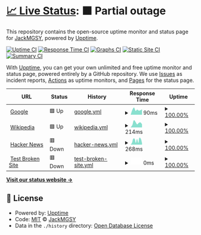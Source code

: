 # [📈 Live Status](https://JackMcLeanGSY.github.io/status-page): <!--live status--> **🟧 Partial outage**

This repository contains the open-source uptime monitor and status page for [JackMGSY](https://jackclean2015.wixsite.com/totalaviationyt), powered by [Upptime](https://github.com/upptime/upptime).

[![Uptime CI](https://github.com/JackMcLeanGSY/status-page/workflows/Uptime%20CI/badge.svg)](https://github.com/JackMcLeanGSY/status-page/actions?query=workflow%3A%22Uptime+CI%22)
[![Response Time CI](https://github.com/JackMcLeanGSY/status-page/workflows/Response%20Time%20CI/badge.svg)](https://github.com/JackMcLeanGSY/status-page/actions?query=workflow%3A%22Response+Time+CI%22)
[![Graphs CI](https://github.com/JackMcLeanGSY/status-page/workflows/Graphs%20CI/badge.svg)](https://github.com/JackMcLeanGSY/status-page/actions?query=workflow%3A%22Graphs+CI%22)
[![Static Site CI](https://github.com/JackMcLeanGSY/status-page/workflows/Static%20Site%20CI/badge.svg)](https://github.com/JackMcLeanGSY/status-page/actions?query=workflow%3A%22Static+Site+CI%22)
[![Summary CI](https://github.com/JackMcLeanGSY/status-page/workflows/Summary%20CI/badge.svg)](https://github.com/JackMcLeanGSY/status-page/actions?query=workflow%3A%22Summary+CI%22)

With [Upptime](https://upptime.js.org), you can get your own unlimited and free uptime monitor and status page, powered entirely by a GitHub repository. We use [Issues](https://github.com/JackMcLeanGSY/status-page/issues) as incident reports, [Actions](https://github.com/JackMcLeanGSY/status-page/actions) as uptime monitors, and [Pages](https://JackMcLeanGSY.github.io/status-page) for the status page.

<!--start: status pages-->
<!-- This summary is generated by Upptime (https://github.com/upptime/upptime) -->
<!-- Do not edit this manually, your changes will be overwritten -->
<!-- prettier-ignore -->
| URL | Status | History | Response Time | Uptime |
| --- | ------ | ------- | ------------- | ------ |
| <img alt="" src="https://icons.duckduckgo.com/ip3/www.google.com.ico" height="13"> [Google](https://www.google.com) | 🟩 Up | [google.yml](https://github.com/JackMcLeanGSY/status-page/commits/HEAD/history/google.yml) | <details><summary><img alt="Response time graph" src="./graphs/google/response-time-week.png" height="20"> 90ms</summary><br><a href="https://JackMcLeanGSY.github.io/status-page/history/google"><img alt="Response time 88" src="https://img.shields.io/endpoint?url=https%3A%2F%2Fraw.githubusercontent.com%2FJackMcLeanGSY%2Fstatus-page%2FHEAD%2Fapi%2Fgoogle%2Fresponse-time.json"></a><br><a href="https://JackMcLeanGSY.github.io/status-page/history/google"><img alt="24-hour response time 74" src="https://img.shields.io/endpoint?url=https%3A%2F%2Fraw.githubusercontent.com%2FJackMcLeanGSY%2Fstatus-page%2FHEAD%2Fapi%2Fgoogle%2Fresponse-time-day.json"></a><br><a href="https://JackMcLeanGSY.github.io/status-page/history/google"><img alt="7-day response time 90" src="https://img.shields.io/endpoint?url=https%3A%2F%2Fraw.githubusercontent.com%2FJackMcLeanGSY%2Fstatus-page%2FHEAD%2Fapi%2Fgoogle%2Fresponse-time-week.json"></a><br><a href="https://JackMcLeanGSY.github.io/status-page/history/google"><img alt="30-day response time 83" src="https://img.shields.io/endpoint?url=https%3A%2F%2Fraw.githubusercontent.com%2FJackMcLeanGSY%2Fstatus-page%2FHEAD%2Fapi%2Fgoogle%2Fresponse-time-month.json"></a><br><a href="https://JackMcLeanGSY.github.io/status-page/history/google"><img alt="1-year response time 88" src="https://img.shields.io/endpoint?url=https%3A%2F%2Fraw.githubusercontent.com%2FJackMcLeanGSY%2Fstatus-page%2FHEAD%2Fapi%2Fgoogle%2Fresponse-time-year.json"></a></details> | <details><summary><a href="https://JackMcLeanGSY.github.io/status-page/history/google">100.00%</a></summary><a href="https://JackMcLeanGSY.github.io/status-page/history/google"><img alt="All-time uptime 100.00%" src="https://img.shields.io/endpoint?url=https%3A%2F%2Fraw.githubusercontent.com%2FJackMcLeanGSY%2Fstatus-page%2FHEAD%2Fapi%2Fgoogle%2Fuptime.json"></a><br><a href="https://JackMcLeanGSY.github.io/status-page/history/google"><img alt="24-hour uptime 100.00%" src="https://img.shields.io/endpoint?url=https%3A%2F%2Fraw.githubusercontent.com%2FJackMcLeanGSY%2Fstatus-page%2FHEAD%2Fapi%2Fgoogle%2Fuptime-day.json"></a><br><a href="https://JackMcLeanGSY.github.io/status-page/history/google"><img alt="7-day uptime 100.00%" src="https://img.shields.io/endpoint?url=https%3A%2F%2Fraw.githubusercontent.com%2FJackMcLeanGSY%2Fstatus-page%2FHEAD%2Fapi%2Fgoogle%2Fuptime-week.json"></a><br><a href="https://JackMcLeanGSY.github.io/status-page/history/google"><img alt="30-day uptime 100.00%" src="https://img.shields.io/endpoint?url=https%3A%2F%2Fraw.githubusercontent.com%2FJackMcLeanGSY%2Fstatus-page%2FHEAD%2Fapi%2Fgoogle%2Fuptime-month.json"></a><br><a href="https://JackMcLeanGSY.github.io/status-page/history/google"><img alt="1-year uptime 100.00%" src="https://img.shields.io/endpoint?url=https%3A%2F%2Fraw.githubusercontent.com%2FJackMcLeanGSY%2Fstatus-page%2FHEAD%2Fapi%2Fgoogle%2Fuptime-year.json"></a></details>
| <img alt="" src="https://icons.duckduckgo.com/ip3/en.wikipedia.org.ico" height="13"> [Wikipedia](https://en.wikipedia.org) | 🟩 Up | [wikipedia.yml](https://github.com/JackMcLeanGSY/status-page/commits/HEAD/history/wikipedia.yml) | <details><summary><img alt="Response time graph" src="./graphs/wikipedia/response-time-week.png" height="20"> 214ms</summary><br><a href="https://JackMcLeanGSY.github.io/status-page/history/wikipedia"><img alt="Response time 202" src="https://img.shields.io/endpoint?url=https%3A%2F%2Fraw.githubusercontent.com%2FJackMcLeanGSY%2Fstatus-page%2FHEAD%2Fapi%2Fwikipedia%2Fresponse-time.json"></a><br><a href="https://JackMcLeanGSY.github.io/status-page/history/wikipedia"><img alt="24-hour response time 380" src="https://img.shields.io/endpoint?url=https%3A%2F%2Fraw.githubusercontent.com%2FJackMcLeanGSY%2Fstatus-page%2FHEAD%2Fapi%2Fwikipedia%2Fresponse-time-day.json"></a><br><a href="https://JackMcLeanGSY.github.io/status-page/history/wikipedia"><img alt="7-day response time 214" src="https://img.shields.io/endpoint?url=https%3A%2F%2Fraw.githubusercontent.com%2FJackMcLeanGSY%2Fstatus-page%2FHEAD%2Fapi%2Fwikipedia%2Fresponse-time-week.json"></a><br><a href="https://JackMcLeanGSY.github.io/status-page/history/wikipedia"><img alt="30-day response time 186" src="https://img.shields.io/endpoint?url=https%3A%2F%2Fraw.githubusercontent.com%2FJackMcLeanGSY%2Fstatus-page%2FHEAD%2Fapi%2Fwikipedia%2Fresponse-time-month.json"></a><br><a href="https://JackMcLeanGSY.github.io/status-page/history/wikipedia"><img alt="1-year response time 202" src="https://img.shields.io/endpoint?url=https%3A%2F%2Fraw.githubusercontent.com%2FJackMcLeanGSY%2Fstatus-page%2FHEAD%2Fapi%2Fwikipedia%2Fresponse-time-year.json"></a></details> | <details><summary><a href="https://JackMcLeanGSY.github.io/status-page/history/wikipedia">100.00%</a></summary><a href="https://JackMcLeanGSY.github.io/status-page/history/wikipedia"><img alt="All-time uptime 100.00%" src="https://img.shields.io/endpoint?url=https%3A%2F%2Fraw.githubusercontent.com%2FJackMcLeanGSY%2Fstatus-page%2FHEAD%2Fapi%2Fwikipedia%2Fuptime.json"></a><br><a href="https://JackMcLeanGSY.github.io/status-page/history/wikipedia"><img alt="24-hour uptime 100.00%" src="https://img.shields.io/endpoint?url=https%3A%2F%2Fraw.githubusercontent.com%2FJackMcLeanGSY%2Fstatus-page%2FHEAD%2Fapi%2Fwikipedia%2Fuptime-day.json"></a><br><a href="https://JackMcLeanGSY.github.io/status-page/history/wikipedia"><img alt="7-day uptime 100.00%" src="https://img.shields.io/endpoint?url=https%3A%2F%2Fraw.githubusercontent.com%2FJackMcLeanGSY%2Fstatus-page%2FHEAD%2Fapi%2Fwikipedia%2Fuptime-week.json"></a><br><a href="https://JackMcLeanGSY.github.io/status-page/history/wikipedia"><img alt="30-day uptime 100.00%" src="https://img.shields.io/endpoint?url=https%3A%2F%2Fraw.githubusercontent.com%2FJackMcLeanGSY%2Fstatus-page%2FHEAD%2Fapi%2Fwikipedia%2Fuptime-month.json"></a><br><a href="https://JackMcLeanGSY.github.io/status-page/history/wikipedia"><img alt="1-year uptime 100.00%" src="https://img.shields.io/endpoint?url=https%3A%2F%2Fraw.githubusercontent.com%2FJackMcLeanGSY%2Fstatus-page%2FHEAD%2Fapi%2Fwikipedia%2Fuptime-year.json"></a></details>
| <img alt="" src="https://icons.duckduckgo.com/ip3/news.ycombinator.com.ico" height="13"> [Hacker News](https://news.ycombinator.com) | 🟥 Down | [hacker-news.yml](https://github.com/JackMcLeanGSY/status-page/commits/HEAD/history/hacker-news.yml) | <details><summary><img alt="Response time graph" src="./graphs/hacker-news/response-time-week.png" height="20"> 268ms</summary><br><a href="https://JackMcLeanGSY.github.io/status-page/history/hacker-news"><img alt="Response time 274" src="https://img.shields.io/endpoint?url=https%3A%2F%2Fraw.githubusercontent.com%2FJackMcLeanGSY%2Fstatus-page%2FHEAD%2Fapi%2Fhacker-news%2Fresponse-time.json"></a><br><a href="https://JackMcLeanGSY.github.io/status-page/history/hacker-news"><img alt="24-hour response time 357" src="https://img.shields.io/endpoint?url=https%3A%2F%2Fraw.githubusercontent.com%2FJackMcLeanGSY%2Fstatus-page%2FHEAD%2Fapi%2Fhacker-news%2Fresponse-time-day.json"></a><br><a href="https://JackMcLeanGSY.github.io/status-page/history/hacker-news"><img alt="7-day response time 268" src="https://img.shields.io/endpoint?url=https%3A%2F%2Fraw.githubusercontent.com%2FJackMcLeanGSY%2Fstatus-page%2FHEAD%2Fapi%2Fhacker-news%2Fresponse-time-week.json"></a><br><a href="https://JackMcLeanGSY.github.io/status-page/history/hacker-news"><img alt="30-day response time 267" src="https://img.shields.io/endpoint?url=https%3A%2F%2Fraw.githubusercontent.com%2FJackMcLeanGSY%2Fstatus-page%2FHEAD%2Fapi%2Fhacker-news%2Fresponse-time-month.json"></a><br><a href="https://JackMcLeanGSY.github.io/status-page/history/hacker-news"><img alt="1-year response time 274" src="https://img.shields.io/endpoint?url=https%3A%2F%2Fraw.githubusercontent.com%2FJackMcLeanGSY%2Fstatus-page%2FHEAD%2Fapi%2Fhacker-news%2Fresponse-time-year.json"></a></details> | <details><summary><a href="https://JackMcLeanGSY.github.io/status-page/history/hacker-news">100.00%</a></summary><a href="https://JackMcLeanGSY.github.io/status-page/history/hacker-news"><img alt="All-time uptime 99.99%" src="https://img.shields.io/endpoint?url=https%3A%2F%2Fraw.githubusercontent.com%2FJackMcLeanGSY%2Fstatus-page%2FHEAD%2Fapi%2Fhacker-news%2Fuptime.json"></a><br><a href="https://JackMcLeanGSY.github.io/status-page/history/hacker-news"><img alt="24-hour uptime 100.00%" src="https://img.shields.io/endpoint?url=https%3A%2F%2Fraw.githubusercontent.com%2FJackMcLeanGSY%2Fstatus-page%2FHEAD%2Fapi%2Fhacker-news%2Fuptime-day.json"></a><br><a href="https://JackMcLeanGSY.github.io/status-page/history/hacker-news"><img alt="7-day uptime 100.00%" src="https://img.shields.io/endpoint?url=https%3A%2F%2Fraw.githubusercontent.com%2FJackMcLeanGSY%2Fstatus-page%2FHEAD%2Fapi%2Fhacker-news%2Fuptime-week.json"></a><br><a href="https://JackMcLeanGSY.github.io/status-page/history/hacker-news"><img alt="30-day uptime 99.96%" src="https://img.shields.io/endpoint?url=https%3A%2F%2Fraw.githubusercontent.com%2FJackMcLeanGSY%2Fstatus-page%2FHEAD%2Fapi%2Fhacker-news%2Fuptime-month.json"></a><br><a href="https://JackMcLeanGSY.github.io/status-page/history/hacker-news"><img alt="1-year uptime 99.97%" src="https://img.shields.io/endpoint?url=https%3A%2F%2Fraw.githubusercontent.com%2FJackMcLeanGSY%2Fstatus-page%2FHEAD%2Fapi%2Fhacker-news%2Fuptime-year.json"></a></details>
| <img alt="" src="https://icons.duckduckgo.com/ip3/thissitedoesnotexist.koj.co.ico" height="13"> [Test Broken Site](https://thissitedoesnotexist.koj.co) | 🟥 Down | [test-broken-site.yml](https://github.com/JackMcLeanGSY/status-page/commits/HEAD/history/test-broken-site.yml) | <details><summary><img alt="Response time graph" src="./graphs/test-broken-site/response-time-week.png" height="20"> 0ms</summary><br><a href="https://JackMcLeanGSY.github.io/status-page/history/test-broken-site"><img alt="Response time 0" src="https://img.shields.io/endpoint?url=https%3A%2F%2Fraw.githubusercontent.com%2FJackMcLeanGSY%2Fstatus-page%2FHEAD%2Fapi%2Ftest-broken-site%2Fresponse-time.json"></a><br><a href="https://JackMcLeanGSY.github.io/status-page/history/test-broken-site"><img alt="24-hour response time 0" src="https://img.shields.io/endpoint?url=https%3A%2F%2Fraw.githubusercontent.com%2FJackMcLeanGSY%2Fstatus-page%2FHEAD%2Fapi%2Ftest-broken-site%2Fresponse-time-day.json"></a><br><a href="https://JackMcLeanGSY.github.io/status-page/history/test-broken-site"><img alt="7-day response time 0" src="https://img.shields.io/endpoint?url=https%3A%2F%2Fraw.githubusercontent.com%2FJackMcLeanGSY%2Fstatus-page%2FHEAD%2Fapi%2Ftest-broken-site%2Fresponse-time-week.json"></a><br><a href="https://JackMcLeanGSY.github.io/status-page/history/test-broken-site"><img alt="30-day response time 0" src="https://img.shields.io/endpoint?url=https%3A%2F%2Fraw.githubusercontent.com%2FJackMcLeanGSY%2Fstatus-page%2FHEAD%2Fapi%2Ftest-broken-site%2Fresponse-time-month.json"></a><br><a href="https://JackMcLeanGSY.github.io/status-page/history/test-broken-site"><img alt="1-year response time 0" src="https://img.shields.io/endpoint?url=https%3A%2F%2Fraw.githubusercontent.com%2FJackMcLeanGSY%2Fstatus-page%2FHEAD%2Fapi%2Ftest-broken-site%2Fresponse-time-year.json"></a></details> | <details><summary><a href="https://JackMcLeanGSY.github.io/status-page/history/test-broken-site">100.00%</a></summary><a href="https://JackMcLeanGSY.github.io/status-page/history/test-broken-site"><img alt="All-time uptime 100.00%" src="https://img.shields.io/endpoint?url=https%3A%2F%2Fraw.githubusercontent.com%2FJackMcLeanGSY%2Fstatus-page%2FHEAD%2Fapi%2Ftest-broken-site%2Fuptime.json"></a><br><a href="https://JackMcLeanGSY.github.io/status-page/history/test-broken-site"><img alt="24-hour uptime 100.00%" src="https://img.shields.io/endpoint?url=https%3A%2F%2Fraw.githubusercontent.com%2FJackMcLeanGSY%2Fstatus-page%2FHEAD%2Fapi%2Ftest-broken-site%2Fuptime-day.json"></a><br><a href="https://JackMcLeanGSY.github.io/status-page/history/test-broken-site"><img alt="7-day uptime 100.00%" src="https://img.shields.io/endpoint?url=https%3A%2F%2Fraw.githubusercontent.com%2FJackMcLeanGSY%2Fstatus-page%2FHEAD%2Fapi%2Ftest-broken-site%2Fuptime-week.json"></a><br><a href="https://JackMcLeanGSY.github.io/status-page/history/test-broken-site"><img alt="30-day uptime 100.00%" src="https://img.shields.io/endpoint?url=https%3A%2F%2Fraw.githubusercontent.com%2FJackMcLeanGSY%2Fstatus-page%2FHEAD%2Fapi%2Ftest-broken-site%2Fuptime-month.json"></a><br><a href="https://JackMcLeanGSY.github.io/status-page/history/test-broken-site"><img alt="1-year uptime 100.00%" src="https://img.shields.io/endpoint?url=https%3A%2F%2Fraw.githubusercontent.com%2FJackMcLeanGSY%2Fstatus-page%2FHEAD%2Fapi%2Ftest-broken-site%2Fuptime-year.json"></a></details>

<!--end: status pages-->

[**Visit our status website →**](https://JackMcLeanGSY.github.io/status-page)

## 📄 License

- Powered by: [Upptime](https://github.com/upptime/upptime)
- Code: [MIT](./LICENSE) © [JackMGSY](https://jackclean2015.wixsite.com/totalaviationyt)
- Data in the `./history` directory: [Open Database License](https://opendatacommons.org/licenses/odbl/1-0/)
